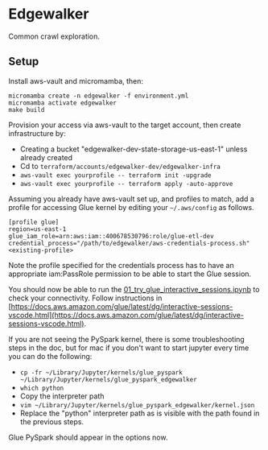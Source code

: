 # Edgewalker

Common crawl exploration.

## Setup

Install aws-vault and micromamba, then:

```
micromamba create -n edgewalker -f environment.yml
micromamba activate edgewalker
make build
```

Provision your access via aws-vault to the target account, then create infrastructure by:

* Creating a bucket "edgewalker-dev-state-storage-us-east-1" unless already created
* Cd to `terraform/accounts/edgewalker-dev/edgewalker-infra`
* `aws-vault exec yourprofile -- terraform init -upgrade`
* `aws-vault exec yourprofile -- terraform apply -auto-approve`

Assuming you already have aws-vault set up, and profiles to match, add a profile for accessing Glue kernel by editing your `~/.aws/config` as follows.

```
[profile glue]
region=us-east-1
glue_iam_role=arn:aws:iam::400678530796:role/glue-etl-dev
credential_process="/path/to/edgewalker/aws-credentials-process.sh" <existing-profile>
```

Note the profile specified for the credentials process has to have an appropriate iam:PassRole permission to be able to start the Glue session.

You should now be able to run the [01_try_glue_interactive_sessions.ipynb](notebooks/01_try_glue_interactive_sessions.ipynb) to check your connectivity. Follow instructions in [https://docs.aws.amazon.com/glue/latest/dg/interactive-sessions-vscode.html](https://docs.aws.amazon.com/glue/latest/dg/interactive-sessions-vscode.html).

If you are not seeing the PySpark kernel, there is some troubleshooting steps in the doc, but for mac if you don't want to start jupyter every time you can do the following:

* `cp -fr ~/Library/Jupyter/kernels/glue_pyspark ~/Library/Jupyter/kernels/glue_pyspark_edgewalker`
* `which python`
* Copy the interpreter path
* `vim ~/Library/Jupyter/kernels/glue_pyspark_edgewalker/kernel.json`
* Replace the "python" interpreter path as is visible with the path found in the previous steps.

Glue PySpark should appear in the options now.
